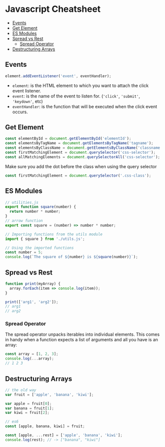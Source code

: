 # Javascript Cheatsheet
<!-- TOC -->

- [Events](#events)
- [Get Element](#get-element)
- [ES Modules](#es-modules)
- [Spread vs Rest](#spread-vs-rest)
    - [Spread Operator](#spread-operator)
- [Destructuring Arrays](#destructuring-arrays)

<!-- /TOC -->

<a id="markdown-events" name="events"></a>

## Events

```js
element.addEventListener('event', eventHandler);
```

- `element`: is the HTML element to which you want to attach the click event listener.
- `event`: is the name of the event to listen for. (`'click'`, `'submit'`, `'keydown'`, etc)
- `eventHandler`: is the function that will be executed when the click event occurs.

<a id="markdown-get-element" name="get-element"></a>

## Get Element
```js
const elementById = document.getElementById('elementId');
const elementsByTagName = document.getElementsByTagName('tagname');
const elementsByClassName = document.getElementsByClassName('classname');
const firstMatchingElement = document.querySelector('css-selector');
const allMatchingElements = document.querySelectorAll('css-selector');
```

Make sure you add the dot before the class when using the query selector

```js
const firstMatchingElement = document.querySelector('.css-class');
```

<a id="markdown-es-modules" name="es-modules"></a>

## ES Modules

```js
// utilities.js
export function square(number) {
  return number * number;
}
// arrow function
export const square = (number) => number * number;
```

```js
// Importing functions from the utils module
import { square } from './utils.js';

// Using the imported functions
const number = 5;
console.log(`The square of ${number} is ${square(number)}`);
```


<a id="markdown-spread-vs-rest" name="spread-vs-rest"></a>

## Spread vs Rest

```js
function print(myArray) {
  array.forEach(item => console.log(item));
}

print(['arg1', 'arg2']);
// arg1
// arg2
```

<a id="markdown-spread-operator" name="spread-operator"></a>

### Spread Operator

The spread operator unpacks iterables into individual elements. This comes in handy when a
function expects a list of arguments and all you have is an array:

```js
const array = [1, 2, 3];
console.log(...array);
// 1 2 3
```

<a id="markdown-destructuring-arrays" name="destructuring-arrays"></a>

## Destructuring Arrays

```js
// the old way
var fruit = ['apple', 'banana', 'kiwi'];

var apple = fruit[0];
var banana = fruit[1];
var kiwi = fruit[2];

// es6
const [apple, banana, kiwi] = fruit;

const [apple, ...rest] = ['apple', 'banana', 'kiwi'];
console.log(rest); // -> ["banana", "kiwi"]
```
